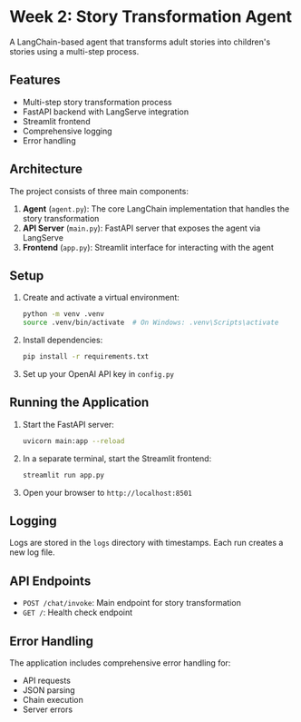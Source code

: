 # Week 2: Story Transformation Agent

A LangChain-based agent that transforms adult stories into children's stories using a multi-step process.

## Features

- Multi-step story transformation process
- FastAPI backend with LangServe integration
- Streamlit frontend
- Comprehensive logging
- Error handling

## Architecture

The project consists of three main components:

1. **Agent** (`agent.py`): The core LangChain implementation that handles the story transformation
2. **API Server** (`main.py`): FastAPI server that exposes the agent via LangServe
3. **Frontend** (`app.py`): Streamlit interface for interacting with the agent

## Setup

1. Create and activate a virtual environment:
   ```bash
   python -m venv .venv
   source .venv/bin/activate  # On Windows: .venv\Scripts\activate
   ```

2. Install dependencies:
   ```bash
   pip install -r requirements.txt
   ```

3. Set up your OpenAI API key in `config.py`

## Running the Application

1. Start the FastAPI server:
   ```bash
   uvicorn main:app --reload
   ```

2. In a separate terminal, start the Streamlit frontend:
   ```bash
   streamlit run app.py
   ```

3. Open your browser to `http://localhost:8501`

## Logging

Logs are stored in the `logs` directory with timestamps. Each run creates a new log file.

## API Endpoints

- `POST /chat/invoke`: Main endpoint for story transformation
- `GET /`: Health check endpoint

## Error Handling

The application includes comprehensive error handling for:
- API requests
- JSON parsing
- Chain execution
- Server errors 